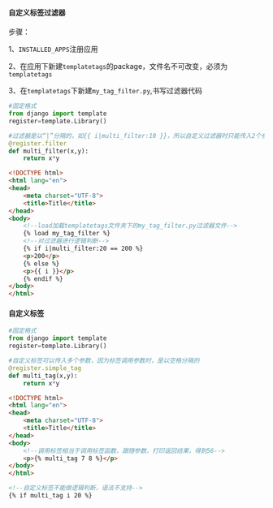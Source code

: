 #### 自定义标签过滤器

步骤：

1、`INSTALLED_APPS`注册应用

2、在应用下新建`templatetags`的package，文件名不可改变，必须为`templatetags`

3、在`templatetags`下新建`my_tag_filter.py`,书写过滤器代码

```python
#固定格式
from django import template
register=template.Library()

#过滤器是以“|”分隔的，如{{ i|multi_filter:10 }}，所以自定义过滤器时只能传入2个参数，i和10
@register.filter
def multi_filter(x,y):
    return x*y
```



```html
<!DOCTYPE html>
<html lang="en">
<head>
    <meta charset="UTF-8">
    <title>Title</title>
</head>
<body>
    <!--load加载templatetags文件夹下的my_tag_filter.py过滤器文件-->
    {% load my_tag_filter %}
    <!--对过滤器进行逻辑判断-->
    {% if i|multi_filter:20 == 200 %}
    <p>200</p>
    {% else %}
    <p>{{ i }}</p>
    {% endif %}
</body>
</html>
```



#### 自定义标签

```python
#固定格式
from django import template
register=template.Library()

#自定义标签可以传入多个参数，因为标签调用参数时，是以空格分隔的
@register.simple_tag
def multi_tag(x,y):
    return x*y
```



```html
<!DOCTYPE html>
<html lang="en">
<head>
    <meta charset="UTF-8">
    <title>Title</title>
</head>
<body>
    <!--调用标签相当于调用标签函数，跟随参数，打印返回结果，得到56-->
    <p>{% multi_tag 7 8 %}</p>
</body>
</html>
```

```html
<!--自定义标签不能做逻辑判断，语法不支持-->
{% if multi_tag i 20 %}
```


